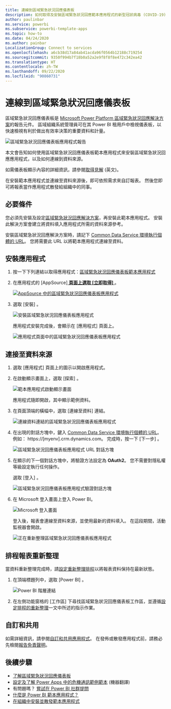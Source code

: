 ```yaml
---
title: 連線到區域緊急狀況回應儀表板
description: 如何取得及安裝區域緊急狀況回應範本應用程式的新型冠狀病毒 (COVID-19) 決策支援儀表板，以及如何連線至資料
author: paulinbar
ms.service: powerbi
ms.subservice: powerbi-template-apps
ms.topic: how-to
ms.date: 04/24/2020
ms.author: painbar
LocalizationGroup: Connect to services
ms.openlocfilehash: a6cb38d17a84ab41acda96f0564b12188c719254
ms.sourcegitcommit: 9350f994b7f18b0a52a2e9f8f8f8e472c342ea42
ms.translationtype: HT
ms.contentlocale: zh-TW
ms.lasthandoff: 09/22/2020
ms.locfileid: "90860731"
---
```

# <a name="connect-to-the-regional-emergency-response-dashboard"></a>連線到區域緊急狀況回應儀表板
區域緊急狀況回應儀表板是 [Microsoft Power Platform 區域緊急狀況回應解決方案](/powerapps/sample-apps/regional-emergency-response/overview)的報告元件。 區域組織系統管理員可在其 Power BI 租用戶中檢視儀表板，以快速檢視有利於做出有效率決策的重要資料和計量。

![區域緊急狀況回應儀表板應用程式報告](media/service-connect-to-regional-emergency-response/service-regional-emergency-response-app-report.png)

本文會告知如何使用區域緊急狀況回應儀表板範本應用程式來安裝區域緊急狀況回應應用程式，以及如何連線到資料來源。

如需儀表板顯示內容的詳細資訊，請參閱[取得見解](/powerapps/sample-apps/regional-emergency-response/portals-admin-reporting#get-insights) (英文)。

在安裝範本應用程式並連線至資料來源後，即可依照需求來自訂報表。 然後您即可將報表當作應用程式散發給組織中的同事。

## <a name="prerequisites"></a>必要條件

您必須先安裝及設定[區域緊急狀況回應解決方案](/powerapps/sample-apps/regional-emergency-response/deploy)，再安裝此範本應用程式。 安裝此解決方案會建立將資料填入應用程式所需的資料來源參考。

安裝區域緊急狀況回應解決方案時，請記下 [Common Data Service 環境執行個體的 URL](/powerapps/sample-apps/regional-emergency-response/deploy#step-5-configure-and-publish-power-bi-dashboard)。 您將需要此 URL 以將範本應用程式連線至資料。

## <a name="install-the-app"></a>安裝應用程式

1. 按一下下列連結以取得應用程式：[區域緊急狀況回應儀表板範本應用程式](https://appsource.microsoft.com/product/power-bi/powerapps_cxo.regional_response)

1. 在應用程式的 [AppSource][ **頁面上選取 [立即取得]** ](https://appsource.microsoft.com/product/power-bi/powerapps_cxo.regional_response)。

    [![AppSource 中的區域緊急狀況回應儀表板應用程式](media/service-connect-to-regional-emergency-response/service-regional-emergency-response-app-appsource-get-it-now.png)](https://appsource.microsoft.com/product/power-bi/powerapps_cxo.regional_response)

1. 選取 [安裝]  。 

    ![安裝區域緊急狀況回應儀表板應用程式](media/service-connect-to-regional-emergency-response/service-regional-emergency-response-select-install.png)

    應用程式安裝完成後，會顯示在 [應用程式] 頁面上。

   ![應用程式頁面中的區域緊急狀況回應儀表板應用程式](media/service-connect-to-regional-emergency-response/service-regional-emergency-response-app-apps-page-icon.png)

## <a name="connect-to-data-sources"></a>連接至資料來源

1. 選取 [應用程式] 頁面上的圖示以開啟應用程式。

1. 在啟動顯示畫面上，選取 [探索]  。

   ![範本應用程式啟動顯示畫面](media/service-connect-to-regional-emergency-response/service-regional-emergency-response-app-splash-screen.png)

   應用程式隨即開啟，其中顯示範例資料。

1. 在頁面頂端的橫幅中，選取 [連線至資料]  連結。

   ![連線資料連結的區域緊急狀況回應儀表板應用程式](media/service-connect-to-regional-emergency-response/service-regional-emergency-response-app-connect-data.png)

1. 在出現的對話方塊中，鍵入 [Common Data Service 環境執行個體的 URL](/powerapps/sample-apps/emergency-response/deploy-configure#publish-the-power-bi-dashboard)。 例如： https://[myenv].crm.dynamics.com。 完成時，按一下 [下一步]  。

   ![區域緊急狀況回應儀表板應用程式 URL 對話方塊](media/service-connect-to-regional-emergency-response/service-regional-emergency-response-app-url-dialog.png)

1. 在顯示的下一個對話方塊中，將驗證方法設定為 **OAuth2**。 您不需要對隱私權等級設定執行任何操作。

   選取 [登入]  。

   ![區域緊急狀況回應儀表板應用程式驗證對話方塊](media/service-connect-to-regional-emergency-response/service-regional-emergency-response-app-authentication-dialog.png)

1. 在 Microsoft 登入畫面上登入 Power BI。

   ![Microsoft 登入畫面](media/service-connect-to-regional-emergency-response/service-regional-emergency-response-app-microsoft-login.png)

   登入後，報表會連線至資料來源，並使用最新的資料填入。 在這段期間，活動監視器會開啟。

   ![正在重新整理區域緊急狀況回應儀表板應用程式](media/service-connect-to-regional-emergency-response/service-regional-emergency-response-app-refresh-monitor.png)

## <a name="schedule-report-refresh"></a>排程報表重新整理

當資料重新整理完成時，請[設定重新整理排程](../connect-data/refresh-scheduled-refresh.md)以將報表資料保持在最新狀態。

1. 在頂端標題列中，選取 [Power BI]  。

   ![Power BI 階層連結](media/service-connect-to-regional-emergency-response/service-regional-emergency-response-app-powerbi-breadcrumb.png)

1. 在左側功能窗格的 [工作區]  下尋找區域緊急狀況回應儀表板工作區，並遵循[設定排程的重新整理](../connect-data/refresh-scheduled-refresh.md)一文中所述的指示作業。

## <a name="customize-and-share"></a>自訂和共用

如需詳細資訊，請參閱[自訂和共用應用程式](../connect-data/service-template-apps-install-distribute.md#customize-and-share-the-app)。 在發佈或散發應用程式前，請務必先檢閱[報告免責聲明](/powerapps/sample-apps/regional-emergency-response/overview#disclaimer)。

## <a name="next-steps"></a>後續步驟
* [了解區域緊急狀況回應儀表板](/powerapps/sample-apps/regional-emergency-response/portals-admin-reporting#get-insights)
* [設定及了解 Power Apps 中的危機通訊範例範本](/powerapps/maker/canvas-apps/sample-crisis-communication-app) (機器翻譯)
* 有問題嗎？ [嘗試在 Power BI 社群提問](https://community.powerbi.com/)
* [什麼是 Power BI 範本應用程式？](../connect-data/service-template-apps-overview.md)
* [在組織中安裝並散發範本應用程式](../connect-data/service-template-apps-install-distribute.md)
